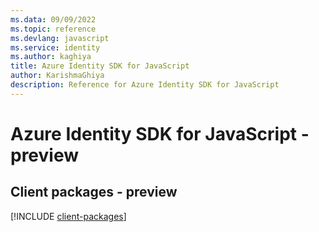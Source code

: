 ```yaml
---
ms.data: 09/09/2022
ms.topic: reference
ms.devlang: javascript
ms.service: identity
ms.author: kaghiya
title: Azure Identity SDK for JavaScript
author: KarishmaGhiya
description: Reference for Azure Identity SDK for JavaScript
---
```

# Azure Identity SDK for JavaScript - preview

## Client packages - preview
[!INCLUDE [client-packages](identity-client-index.md)]